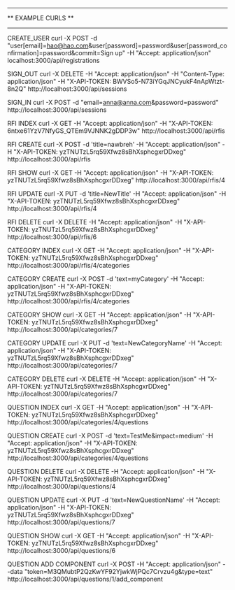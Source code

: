 *******************
** EXAMPLE CURLS **
*******************

CREATE_USER
curl -X POST -d "user[email]=hao@hao.com&user[password]=password&user[password_confirmation]=password&commit=Sign up" -H "Accept: application/json" localhost:3000/api/registrations

SIGN_OUT
curl -X DELETE -H "Accept: application/json" -H "Content-Type: application/json" -H  "X-API-TOKEN: BWVSo5-N73iYGqJNCyukF4nApWtzt-8n2Q" http://localhost:3000/api/sessions

SIGN_IN
curl -X POST -d "email=anna@anna.com&password=password" http://localhost:3000/api/sessions

RFI INDEX
curl -X GET -H "Accept: application/json" -H "X-API-TOKEN: 6ntxe61YzV7NfyGS_QTEm9VJNNK2gDDP3w" http://localhost:3000/api/rfis

RFI CREATE
curl -X POST -d 'title=nawbreh' -H "Accept: application/json" -H "X-API-TOKEN: yzTNUTzL5rq59Xfwz8sBhXsphcgxrDDxeg" http://localhost:3000/api/rfis

RFI SHOW
curl -X GET -H "Accept: application/json" -H "X-API-TOKEN: yzTNUTzL5rq59Xfwz8sBhXsphcgxrDDxeg" http://localhost:3000/api/rfis/4

RFI UPDATE
curl -X PUT -d 'title=NewTitle' -H "Accept: application/json" -H "X-API-TOKEN: yzTNUTzL5rq59Xfwz8sBhXsphcgxrDDxeg" http://localhost:3000/api/rfis/4

RFI DELETE
curl -X DELETE -H "Accept: application/json" -H "X-API-TOKEN: yzTNUTzL5rq59Xfwz8sBhXsphcgxrDDxeg" http://localhost:3000/api/rfis/6

CATEGORY INDEX
curl -X GET -H "Accept: application/json" -H "X-API-TOKEN: yzTNUTzL5rq59Xfwz8sBhXsphcgxrDDxeg" http://localhost:3000/api/rfis/4/categories

CATEGORY CREATE
curl -X POST -d 'text=myCategory' -H "Accept: application/json" -H "X-API-TOKEN: yzTNUTzL5rq59Xfwz8sBhXsphcgxrDDxeg" http://localhost:3000/api/rfis/4/categories

CATEGORY SHOW
curl -X GET -H "Accept: application/json" -H "X-API-TOKEN: yzTNUTzL5rq59Xfwz8sBhXsphcgxrDDxeg" http://localhost:3000/api/categories/7

CATEGORY UPDATE
curl -X PUT -d 'text=NewCategoryName' -H "Accept: application/json" -H "X-API-TOKEN: yzTNUTzL5rq59Xfwz8sBhXsphcgxrDDxeg" http://localhost:3000/api/categories/7

CATEGORY DELETE
curl -X DELETE -H "Accept: application/json" -H "X-API-TOKEN: yzTNUTzL5rq59Xfwz8sBhXsphcgxrDDxeg" http://localhost:3000/api/categories/7

QUESTION INDEX
curl -X GET -H "Accept: application/json" -H "X-API-TOKEN: yzTNUTzL5rq59Xfwz8sBhXsphcgxrDDxeg" http://localhost:3000/api/categories/4/questions

QUESTION CREATE
curl -X POST -d 'text=TestMe&impact=medium' -H "Accept: application/json" -H "X-API-TOKEN: yzTNUTzL5rq59Xfwz8sBhXsphcgxrDDxeg" http://localhost:3000/api/categories/4/questions

QUESTION DELETE
curl -X DELETE -H "Accept: application/json" -H "X-API-TOKEN: yzTNUTzL5rq59Xfwz8sBhXsphcgxrDDxeg" http://localhost:3000/api/questions/4

QUESTION UPDATE
curl -X PUT -d 'text=NewQuestionName' -H "Accept: application/json" -H "X-API-TOKEN: yzTNUTzL5rq59Xfwz8sBhXsphcgxrDDxeg" http://localhost:3000/api/questions/7

QUESTION SHOW
curl -X GET -H "Accept: application/json" -H "X-API-TOKEN: yzTNUTzL5rq59Xfwz8sBhXsphcgxrDDxeg" http://localhost:3000/api/questions/6

QUESTION ADD COMPONENT
curl -X POST -H "Accept: application/json" --data "token=M3QMubtP2QzKwYF92YjwkWjPQc7Crvzu4g&type=text" http://localhost:3000/api/questions/1/add_component